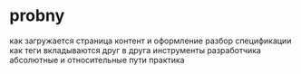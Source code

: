 # probny
как загружается страница
контент и оформление
разбор спецификации как теги вкладываются друг в друга
инструменты разработчика 
абсолютные и относительные пути
практика 